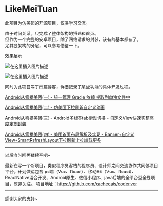 # LikeMeiTuan
此项目为仿美团的开源项目，仅供学习交流。  

由于时间关系，只完成了整体架构的搭建和首页。  
但作为一个完整的安卓项目，除了网络请求的封装，该有的基本都有了。  
尤其是架构的分层，可以参考借鉴一下。    

效果展示  

![在这里插入图片描述](https://img-blog.csdnimg.cn/20181103122510169.gif)  


![在这里插入图片描述](https://img-blog.csdnimg.cn/20181103121917571.gif)


同时为此项目写了四篇博客，详细记录了某些功能的具体开发过程。  

[Android从零撸美团(一) - 统一管理 Gradle 依赖 提取到单独文件中](https://juejin.im/post/5bdd26a6e51d4505231a3651)

[Android从零撸美团(二) - 仿美团下拉刷新自定义动画](https://juejin.im/post/5bdd272a6fb9a049de6ccc69)

[Android从零撸美团(三) - Android多标签tab滑动切换 - 自定义View快速实现高度定制封装](https://juejin.im/post/5bdd27a5e51d452dfd0139e8)

[Android从零撸美团(四) - 美团首页布局解析及实现 - Banner+自定义View+SmartRefreshLayout下拉刷新上拉加载更多](https://juejin.im/post/5bdd282ee51d45053c74a8ff)

---

以后有时间再继续写吧~   

最新在写一个新项目，类似程序员客栈的程序员、设计师之间交流协作共同做项目平台。计划做成包含 pc端（Vue、React）、移动H5（Vue、React）、ReactNative混合开发、Android原生、微信小程序、java后端的全平台型全栈项目，欢迎关注。
项目地址：https://github.com/cachecats/coderiver

---
感谢大家的支持~  
